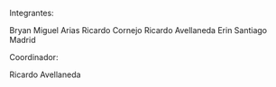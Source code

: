 Integrantes:

Bryan Miguel Arias 
Ricardo Cornejo 
Ricardo Avellaneda 
Erin Santiago Madrid

Coordinador:

Ricardo Avellaneda 